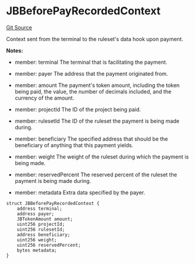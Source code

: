 # JBBeforePayRecordedContext
[Git Source](https://github.com/Bananapus/nana-core/blob/2998dca2fbd2658e2c8791d6dc8348147d69e28e/src/structs/JBBeforePayRecordedContext.sol)

Context sent from the terminal to the ruleset's data hook upon payment.

**Notes:**
- member: terminal The terminal that is facilitating the payment.

- member: payer The address that the payment originated from.

- member: amount The payment's token amount, including the token being paid, the value, the number of decimals
included, and the currency of the amount.

- member: projectId The ID of the project being paid.

- member: rulesetId The ID of the ruleset the payment is being made during.

- member: beneficiary The specified address that should be the beneficiary of anything that this payment
yields.

- member: weight The weight of the ruleset during which the payment is being made.

- member: reservedPercent The reserved percent of the ruleset the payment is being made during.

- member: metadata Extra data specified by the payer.


```solidity
struct JBBeforePayRecordedContext {
    address terminal;
    address payer;
    JBTokenAmount amount;
    uint256 projectId;
    uint256 rulesetId;
    address beneficiary;
    uint256 weight;
    uint256 reservedPercent;
    bytes metadata;
}
```

